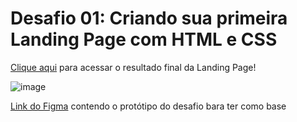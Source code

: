 # Desafio 01: Criando sua primeira Landing Page com HTML e CSS


[Clique aqui](https://micheleambrosio.github.io/dio-trilha-css-desafio-01/) para acessar o resultado final da Landing Page!

![image](https://user-images.githubusercontent.com/55519539/183538055-6cce606c-7d1d-4d15-a4be-ffeb5b37c956.png)


[Link do Figma](https://www.figma.com/file/3PiokoJj9IhGDnNiWAJbz7/DIO---Desafio-01?node-id=2%3A6) 
contendo o protótipo do desafio bara ter como base



